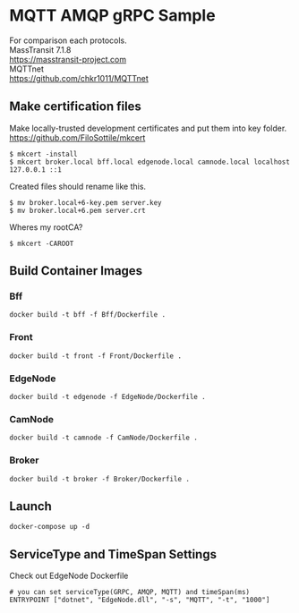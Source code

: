 # MQTT AMQP gRPC Sample

For comparison each protocols.  
MassTransit 7.1.8  
https://masstransit-project.com  
MQTTnet  
https://github.com/chkr1011/MQTTnet  

## Make certification files
Make locally-trusted development certificates and put them into key folder.  
https://github.com/FiloSottile/mkcert
```
$ mkcert -install
$ mkcert broker.local bff.local edgenode.local camnode.local localhost 127.0.0.1 ::1
```
Created files should rename like this.
```
$ mv broker.local+6-key.pem server.key
$ mv broker.local+6.pem server.crt
```
Wheres my rootCA?
```
$ mkcert -CAROOT
```

## Build Container Images

### Bff
```
docker build -t bff -f Bff/Dockerfile .
```

### Front
```
docker build -t front -f Front/Dockerfile .
```

### EdgeNode
```
docker build -t edgenode -f EdgeNode/Dockerfile .
```

### CamNode
```
docker build -t camnode -f CamNode/Dockerfile .
```

### Broker
```
docker build -t broker -f Broker/Dockerfile .
```

## Launch
```
docker-compose up -d
```

## ServiceType and TimeSpan Settings
Check out EdgeNode Dockerfile
```
# you can set serviceType(GRPC, AMQP, MQTT) and timeSpan(ms)
ENTRYPOINT ["dotnet", "EdgeNode.dll", "-s", "MQTT", "-t", "1000"]
```
